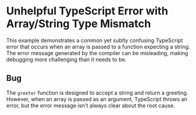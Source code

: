 # Unhelpful TypeScript Error with Array/String Type Mismatch

This example demonstrates a common yet subtly confusing TypeScript error that occurs when an array is passed to a function expecting a string. The error message generated by the compiler can be misleading, making debugging more challenging than it needs to be. 

## Bug

The `greeter` function is designed to accept a string and return a greeting. However, when an array is passed as an argument, TypeScript throws an error, but the error message isn't always clear about the root cause.